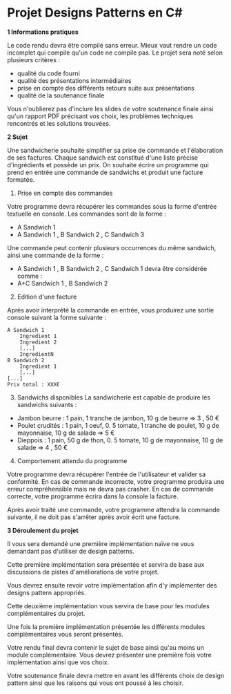 # Projet Designs Patterns en C#

**1 Informations pratiques**

Le code rendu devra être compilé sans erreur.
Mieux vaut rendre un code incomplet qui compile qu'un code ne compile pas.
Le projet sera noté selon plusieurs critères :

- qualité du code fourni
- qualité des présentations intermédiaires
- prise en compte des différents retours suite aux présentations
- qualité de la soutenance finale

Vous n'oublierez pas d'inclure les slides de votre soutenance finale ainsi qu'un rapport PDF
précisant vos choix, les problèmes techniques rencontrés et les solutions trouvées.

**2 Sujet**

Une sandwicherie souhaite simplifier sa prise de commande et l'élaboration de ses factures.
Chaque sandwich est constitué d'une liste précise d'ingrédients et possède un prix.
On souhaite écrire un programme qui prend en entrée une commande de sandwichs et produit
une facture formatée.

1. Prise en compte des commandes

Votre programme devra récupérer les commandes sous la forme d'entrée textuelle en console.
Les commandes sont de la forme :

- A Sandwich 1
- A Sandwich 1 , B Sandwich 2 , C Sandwich 3


Une commande peut contenir plusieurs occurrences du même sandwich, ainsi une commande de
la forme :

- A Sandwich 1 , B Sandwich 2 , C Sandwich 1
  devra être considérée comme :
- A+C Sandwich 1 , B Sandwich 2

2. Edition d'une facture

Après avoir interprété la commande en entrée, vous produirez une sortie console suivant la forme
suivante :
```
A Sandwich 1
    Ingredient 1
    Ingredient 2
    [...]
    IngredientN
B Sandwich 2
    Ingredient 1
    [...]
[...]
Prix total : XXX€
```

3. Sandwichs disponibles
   La sandwicherie est capable de produire les sandwichs suivants :

- Jambon beurre : 1 pain, 1 tranche de jambon, 10 g de beurre => 3 , 50 €
- Poulet crudités : 1 pain, 1 oeuf, 0. 5 tomate, 1 tranche de poulet, 10 g de mayonnaise, 10 g de
  salade => 5 €
- Dieppois : 1 pain, 50 g de thon, 0. 5 tomate, 10 g de mayonnaise, 10 g de salade => 4 , 50 €


4. Comportement attendu du programme

Votre programme devra récupérer l'entrée de l'utilisateur et valider sa conformité.
En cas de commande incorrecte, votre programme produira une erreur compréhensible mais ne
devra pas crasher.
En cas de commande correcte, votre programme écrira dans la console la facture.

Après avoir traité une commande, votre programme attendra la commande suivante, il ne doit pas
s'arrêter après avoir écrit une facture.

**3 Déroulement du projet**

Il vous sera demandé une première implémentation naïve ne vous demandant pas d'utiliser de
design patterns.

Cette première implémentation sera présentée et servira de base aux discussions de pistes
d'améliorations de votre projet.

Vous devrez ensuite revoir votre implémentation afin d'y implémenter des designs pattern
appropriés.

Cette deuxième implémentation vous servira de base pour les modules complémentaires du
projet.

Une fois la première implémentation présentée les différents modules complémentaires vous
seront présentés.

Votre rendu final devra contenir le sujet de base ainsi qu'au moins un module complémentaire.
Vous devrez présenter une première fois votre implémentation ainsi que vos choix.


Votre soutenance finale devra mettre en avant les différents choix de design pattern ainsi que les
raisons qui vous ont poussé à les choisir.



